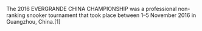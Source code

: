 The 2016 EVERGRANDE CHINA CHAMPIONSHIP was a professional non-ranking snooker tournament that took place between 1–5 November 2016 in Guangzhou, China.[1]
